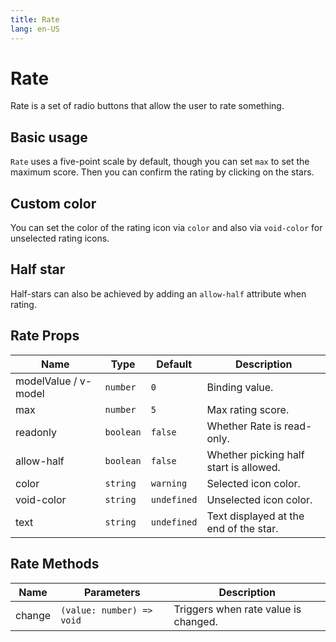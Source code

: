 ```yaml
---
title: Rate
lang: en-US
---
```


# Rate <update-badge/>

Rate is a set of radio buttons that allow the user to rate something.

## Basic usage
`Rate` uses a five-point scale by default, though you can set `max` to set the maximum score. Then you can confirm the rating by clicking on the stars.

<demo src="../example/rate/basic.vue"></demo>

## Custom color
You can set the color of the rating icon via `color` and also via `void-color` for unselected rating icons.

<demo src="../example/rate/customColor.vue"></demo>

## Half star
Half-stars can also be achieved by adding an `allow-half` attribute when rating.
<demo src="../example/rate/halfStar.vue"></demo>


## Rate Props

| Name | Type | Default | Description |
| --- | --- | --- | --- |
| modelValue / v-model | `number` | `0` | Binding value. |
| max | `number` | `5`  | Max rating score. |
| readonly | `boolean` | `false` | Whether Rate is read-only. |
| allow-half | `boolean` | `false` | Whether picking half start is allowed. |
| color | `string` | `warning` | Selected icon color. |
| void-color | `string` | `undefined` | Unselected icon color. |
| text | `string` | `undefined` | Text displayed at the end of the star.  |


## Rate Methods

| Name | Parameters | Description | 
| --- | --- | --- |
| change | `(value: number) => void` | Triggers when rate value is changed. |



